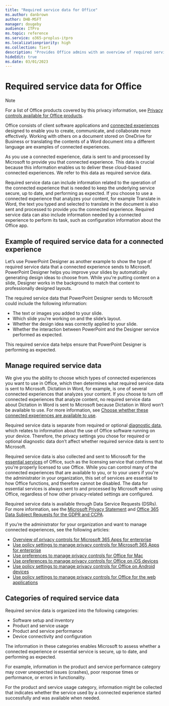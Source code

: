 ```yaml
---
title: "Required service data for Office"
ms.author: danbrown
author: DHB-MSFT
manager: dougeby
audience: ITPro
ms.topic: reference
ms.service: o365-proplus-itpro
ms.localizationpriority: high
ms.collection: Tier1
description: "Provides Office admins with an overview of required service data that is collected about connected experiences in Office."
hideEdit: true
ms.date: 03/01/2023
---
```


# Required service data for Office

> [!NOTE]
> For a list of Office products covered by this privacy information, see [Privacy controls available for Office products](products-versions-privacy-controls.md).

Office consists of client software applications and [connected experiences](connected-experiences.md) designed to enable you to create, communicate, and collaborate more effectively. Working with others on a document stored on OneDrive for Business or translating the contents of a Word document into a different language are examples of connected experiences.

As you use a connected experience, data is sent to and processed by Microsoft to provide you that connected experience. This data is crucial because this information enables us to deliver these cloud-based connected experiences. We refer to this data as required service data.

Required service data can include information related to the operation of the connected experience that is needed to keep the underlying service secure, up to date, and performing as expected. If you choose to use a connected experience that analyzes your content, for example Translate in Word, the text you typed and selected to translate in the document is also sent and processed to provide you the connected experience. Required service data can also include information needed by a connected experience to perform its task, such as configuration information about the Office app.

## Example of required service data for a connected experience

Let’s use PowerPoint Designer as another example to show the type of required service data that a connected experience sends to Microsoft. PowerPoint Designer helps you improve your slides by automatically generating design ideas to choose from. While you're putting content on a slide, Designer works in the background to match that content to professionally designed layouts.

The required service data that PowerPoint Designer sends to Microsoft could include the following information:
- The text or images you added to your slide.
- Which slide you’re working on and the slide’s layout.
- Whether the design idea was correctly applied to your slide.
- Whether the interaction between PowerPoint and the Designer service performed as expected.

This required service data helps ensure that PowerPoint Designer is performing as expected.

## Manage required service data

We give you the ability to choose which types of connected experiences you want to use in Office, which then determines what required service data is sent to Microsoft. Dictation in Word, for example, is one of several connected experiences that analyzes your content. If you choose to turn off connected experiences that analyze content, no required service data about Dictation in Word is sent to Microsoft because Dictation in Word won’t be available to use. For more information, see [Choose whether these connected experiences are available to use](connected-experiences.md#choose-whether-these-connected-experiences-are-available-to-use).

Required service data is separate from required or optional [diagnostic data](overview-privacy-controls.md#diagnostic-data-sent-from-microsoft-365-apps-for-enterprise-to-microsoft), which relates to information about the use of Office software running on your device. Therefore, the privacy settings you chose for required or optional diagnostic data don’t affect whether required service data is sent to Microsoft.

Required service data is also collected and sent to Microsoft for the [essential services](essential-services.md) of Office, such as the licensing service that confirms that you're properly licensed to use Office. While you can control many of the connected experiences that are available to you, or to your users if you're the administrator in your organization, this set of services are essential to how Office functions, and therefore cannot be disabled. The data for essential services is always sent to and processed by Microsoft when using Office, regardless of how other privacy-related settings are configured.

Required service data is available through Data Service Requests (DSRs). For more information, see the [Microsoft Privacy Statement](https://privacy.microsoft.com/privacystatement) and [Office 365 Data Subject Requests for the GDPR and CCPA](/microsoft-365/compliance/gdpr-dsr-office365).

If you’re the administrator for your organization and want to manage connected experiences, see the following articles:

- [Overview of privacy controls for Microsoft 365 Apps for enterprise](overview-privacy-controls.md)
- [Use policy settings to manage privacy controls for Microsoft 365 Apps for enterprise](manage-privacy-controls.md)
- [Use preferences to manage privacy controls for Office for Mac](mac-privacy-preferences.md)
- [Use preferences to manage privacy controls for Office on iOS devices](ios-privacy-preferences.md)
- [Use policy settings to manage privacy controls for Office on Android devices](android-privacy-controls.md)
- [Use policy settings to manage privacy controls for Office for the web applications](office-web-privacy-controls.md)

## Categories of required service data

Required service data is organized into the following categories:

- Software setup and inventory
- Product and service usage
- Product and service performance
- Device connectivity and configuration

The information in these categories enables Microsoft to assess whether a connected experience or essential service is secure, up to date, and performing as expected.

For example, information in the product and service performance category may cover unexpected issues (crashes), poor response times or performance, or errors in functionality.

For the product and service usage category, information might be collected that indicates whether the service used by a connected experience started successfully and was available when needed.